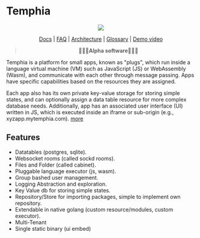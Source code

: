# Temphia

<div align="center">
    <img src="contrib/temphia.svg" >
    
[Docs](./docs/readme.md) |
[FAQ](./docs/faq.md) |
[Architecture](./docs/arch.md) |
[Glossary](./docs/glossary.md) |
[Demo video](https://youtu.be/NGPT5krw1RI)
    

> **🚨🚨🚨Alpha software🚨🚨🚨**
</div>

Temphia is a platform for small apps, known as "plugs", which run inside a language virtual machine (VM) such as JavaScript (JS) or WebAssembly (Wasm), and communicate with each other through message passing. Apps have specific capabilities based on the resources they are assigned.

Each app also has its own private key-value storage for storing simple states, and can optionally assign a data table resource for more complex database needs. 
Additionally, app has an associated user interface (UI) written in JS, which is executed inside an iframe or sub-origin (e.g., xyzapp.mytemphia.com). [more](./docs/readme.md)


## Features
- Datatables (postgres, sqlite).
- Websocket rooms (called sockd rooms).
- Files and Folder (called cabinet).
- Pluggable language executor (js, wasm).
- Group bashed user management.
- Logging Abstraction and exploration.
- Key Value db for storing simple states.
- Repository/Store for importing packages, simple to implement own repository.
- Extendable in native golang (custom resource/modules, custom executor).
- Multi-Tenant
- Single static binary (ui embed)
